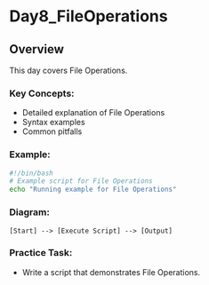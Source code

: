 # Day8_FileOperations

## Overview
This day covers File Operations.

### Key Concepts:
- Detailed explanation of File Operations
- Syntax examples
- Common pitfalls

### Example:
```bash
#!/bin/bash
# Example script for File Operations
echo "Running example for File Operations"
```

### Diagram:
```
[Start] --> [Execute Script] --> [Output]
```

### Practice Task:
- Write a script that demonstrates File Operations.
